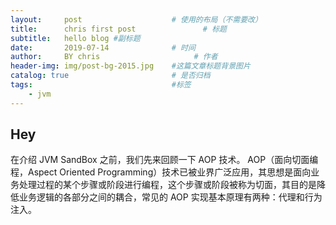 ```yaml
---
layout:     post                    # 使用的布局（不需要改）
title:      chris first post               # 标题 
subtitle:   hello blog #副标题
date:       2019-07-14              # 时间
author:     BY chris                     # 作者
header-img: img/post-bg-2015.jpg    #这篇文章标题背景图片
catalog: true                       # 是否归档
tags:                               #标签
    - jvm
---
```


## Hey
在介绍 JVM SandBox 之前，我们先来回顾一下 AOP 技术。
AOP（面向切面编程，Aspect Oriented Programming）技术已被业界广泛应用，其思想是面向业务处理过程的某个步骤或阶段进行编程，这个步骤或阶段被称为切面，其目的是降低业务逻辑的各部分之间的耦合，常见的 AOP 实现基本原理有两种：代理和行为注入。

